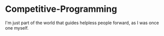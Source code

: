 # Competitive-Programming
I'm just part of the world that guides helpless people forward, as I was once one myself.
